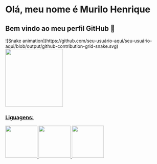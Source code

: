 # Olá, meu nome é Murilo Henrique
## Bem vindo ao meu perfil GitHub 👋

<link rel="stylesheet" href="https://cdn.jsdelivr.net/gh/devicons/devicon@v2.15.1/devicon.min.css">
![Snake animation](https://github.com/seu-usuário-aqui/seu-usuário-aqui/blob/output/github-contribution-grid-snake.svg)

<div>
<a href="https://github.com/motielk">
<img height="180em" src="https://github-readme-stats.vercel.app/api?username=motielk&show_icons=true&theme=dracula&include_all_commits=true&count_private=true"/>
</div>
  
### Liguagens:
  
<div>
<img src="https://cdn.jsdelivr.net/gh/devicons/devicon/icons/java/java-plain.svg" width=100 />
<img src="https://cdn.jsdelivr.net/gh/devicons/devicon/icons/mysql/mysql-plain-wordmark.svg" width=100 />
<img src="https://cdn.jsdelivr.net/gh/devicons/devicon/icons/html5/html5-original.svg" width=100 />


</div> 
